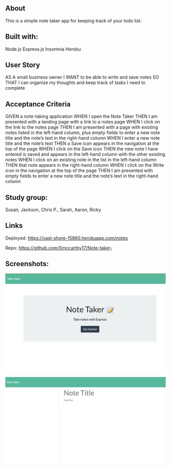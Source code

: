 ## About

This is a simple note taker app for keeping track of your todo list.

## Built with:

Node.js
Express.js
Insomnia
Heroku

## User Story

AS A small business owner
I WANT to be able to write and save notes
SO THAT I can organize my thoughts and keep track of tasks I need to complete

## Acceptance Criteria

GIVEN a note-taking application
WHEN I open the Note Taker
THEN I am presented with a landing page with a link to a notes page
WHEN I click on the link to the notes page
THEN I am presented with a page with existing notes listed in the left-hand column, plus empty fields to enter a new note title and the note’s text in the right-hand column
WHEN I enter a new note title and the note’s text
THEN a Save icon appears in the navigation at the top of the page
WHEN I click on the Save icon
THEN the new note I have entered is saved and appears in the left-hand column with the other existing notes
WHEN I click on an existing note in the list in the left-hand column
THEN that note appears in the right-hand column
WHEN I click on the Write icon in the navigation at the top of the page
THEN I am presented with empty fields to enter a new note title and the note’s text in the right-hand column

## Study group:

Susan, Jackson, Chris P., Sarah, Aaron, Ricky

## Links

Deployed: https://vast-shore-15860.herokuapp.com/notes

Repo: https://github.com/Smccarthy17/Note-taker-

## Screenshots:

![](/public/assets/images/notetaker1.png)

![](/public/assets/images/notetaker2.png)
